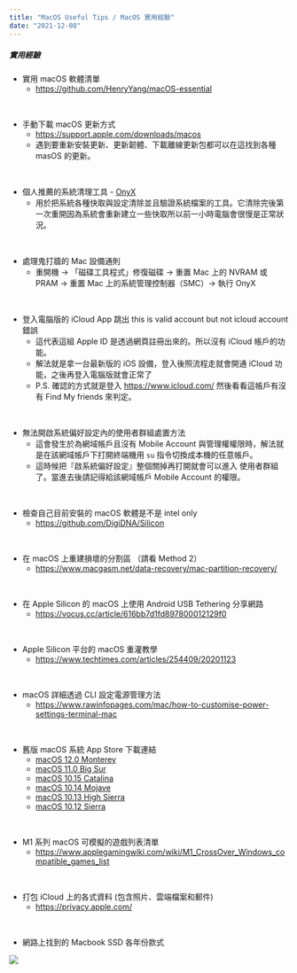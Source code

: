 ```yaml
---
title: "MacOS Useful Tips / MacOS 實用經驗"
date: "2021-12-08"
---
```



##### 實用經驗

* 實用 macOS 軟體清單
    * https://github.com/HenryYang/macOS-essential

</br>

* 手動下載 macOS 更新方式
    * https://support.apple.com/downloads/macos
    * 遇到要重新安裝更新、更新韌體、下載離線更新包都可以在這找到各種 masOS 的更新。

</br>

* 個人推薦的系統清理工具 - [OnyX](https://www.titanium-software.fr/en/onyx.html)
    * 用於把系統各種快取與設定清除並且驗證系統檔案的工具。它清除完後第一次重開因為系統會重新建立一些快取所以前一小時電腦會很慢是正常狀況。

</br>

* 處理鬼打牆的 Mac 設備通則
    * 重開機 -> 「磁碟工具程式」修復磁碟 -> 重置 Mac 上的 NVRAM 或 PRAM ->  重置 Mac 上的系統管理控制器（SMC）-> 執行 OnyX


</br>


* 登入電腦版的 iCloud App 跳出 this is valid account but not icloud account 錯誤
    * 這代表這組 Apple ID 是透過網頁註冊出來的。所以沒有 iCloud 帳戶的功能。
    * 解法就是拿一台最新版的 iOS 設備，登入後照流程走就會開通 iCloud 功能，之後再登入電腦版就會正常了
    * P.S. 確認的方式就是登入 https://www.icloud.com/ 然後看看這帳戶有沒有 Find My friends 來判定。


</br>


* 無法開啟系統偏好設定內的使用者群組處置方法
    * 這會發生於為網域帳戶且沒有 Mobile Account 與管理權權限時，解法就是在該網域帳戶下打開終端機用 `su` 指令切換成本機的任意帳戶。
    * 這時候把『啟系統偏好設定』整個關掉再打開就會可以進入 使用者群組 了。當進去後請記得給該網域帳戶 Mobile Account 的權限。


</br>

* 檢查自己目前安裝的 macOS 軟體是不是 intel only
    * https://github.com/DigiDNA/Silicon


</br>

* 在 macOS 上重建損壞的分割區 （請看 Method 2）
    * https://www.macgasm.net/data-recovery/mac-partition-recovery/


</br>

* 在 Apple Silicon 的 macOS 上使用 Android USB Tethering 分享網路
    * https://vocus.cc/article/616bb7d1fd897800012129f0


</br>

* Apple Silicon 平台的 macOS 重灌教學
    * https://www.techtimes.com/articles/254409/20201123

</br>

* macOS 詳細透過 CLI 設定電源管理方法
    * https://www.rawinfopages.com/mac/how-to-customise-power-settings-terminal-mac

</br>


* 舊版 macOS 系統 App Store 下載連結
    * [macOS 12.0 Monterey](https://apps.apple.com/tw/app/macos-monterey/id1576738294)
    * [macOS 11.0 Big Sur](https://apps.apple.com/tw/app/macos-big-sur/id1526878132)
    * [macOS 10.15 Catalina](https://apps.apple.com/tw/app/macos-catalina/id1466841314)
    * [macOS 10.14 Mojave](https://apps.apple.com/tw/app/macos-mojave/id1398502828)
    * [macOS 10.13 High Sierra](https://apps.apple.com/tw/app/macos-high-sierra/id1246284741)
    * [macOS 10.12 Sierra](https://apps.apple.com/tw/app/sierra/id1127487414)

</br>


* M1 系列 macOS 可模擬的遊戲列表清單
    * https://www.applegamingwiki.com/wiki/M1_CrossOver_Windows_compatible_games_list

</br>


* 打包 iCloud 上的各式資料 (包含照片、雲端檔案和郵件)
    * https://privacy.apple.com/

</br>


* 網路上找到的 Macbook SSD 各年份款式

![](https://i.imgur.com/TQWmt1q.jpg)

</br>